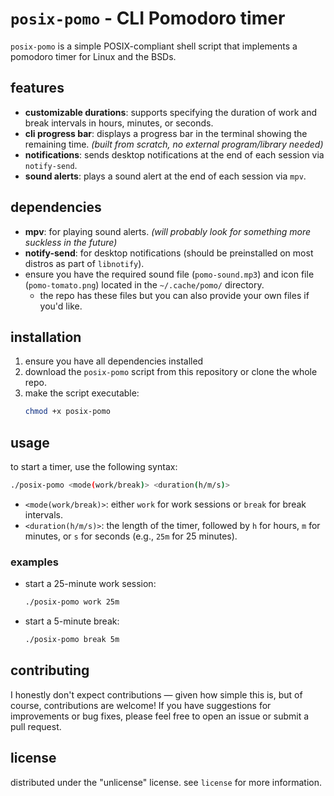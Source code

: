 # `posix-pomo` - CLI Pomodoro timer 

`posix-pomo` is a simple POSIX-compliant shell script that implements a pomodoro timer for Linux and the BSDs.

## features

- **customizable durations**: supports specifying the duration of work and break intervals in hours, minutes, or seconds.
- **cli progress bar**: displays a progress bar in the terminal showing the remaining time. *(built from scratch, no external program/library needed)*
- **notifications**: sends desktop notifications at the end of each session via `notify-send`.
- **sound alerts**: plays a sound alert at the end of each session via `mpv`.

## dependencies

- **mpv**: for playing sound alerts. *(will probably look for something more suckless in the future)*
- **notify-send**: for desktop notifications (should be preinstalled on most distros as part of `libnotify`).
- ensure you have the required sound file (`pomo-sound.mp3`) and icon file (`pomo-tomato.png`) located in the `~/.cache/pomo/` directory.
    * the repo has these files but you can also provide your own files if you'd like.

## installation

1. ensure you have all dependencies installed
2. download the `posix-pomo` script from this repository or clone the whole repo.
3. make the script executable:
   ```bash
   chmod +x posix-pomo
   ```

## usage

to start a timer, use the following syntax:

```bash
./posix-pomo <mode(work/break)> <duration(h/m/s)>
```

- `<mode(work/break)>`: either `work` for work sessions or `break` for break intervals.
- `<duration(h/m/s)>`: the length of the timer, followed by `h` for hours, `m` for minutes, or `s` for seconds (e.g., `25m` for 25 minutes).

### examples

- start a 25-minute work session:
  ```bash
  ./posix-pomo work 25m
  ```
- start a 5-minute break:
  ```bash
  ./posix-pomo break 5m
  ```

## contributing

I honestly don't expect contributions — given how simple this is, but of course, contributions are welcome! If you have suggestions for improvements or bug fixes, please feel free to open an issue or submit a pull request.

## license

distributed under the "unlicense" license. see `license` for more information.

